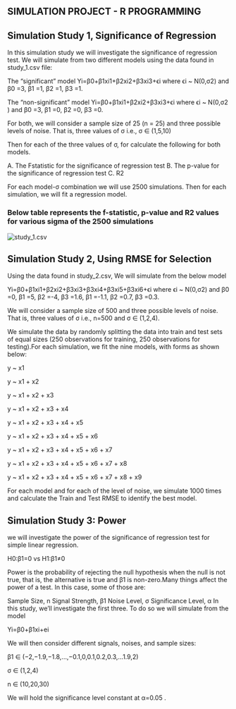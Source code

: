 ## SIMULATION PROJECT - R PROGRAMMING

## Simulation Study 1, Significance of Regression

In this simulation study we will investigate the significance of regression test. We will simulate from two different models using the data found in study_1.csv file:

The “significant” model 
Yi=β0+β1xi1+β2xi2+β3xi3+ϵi
where ϵi ~ N(0,σ2) and β0 =3, β1 =1, β2 =1, β3 =1.

The “non-significant” model
Yi=β0+β1xi1+β2xi2+β3xi3+ϵi
where ϵi
 ~ N(0,σ2
) and β0 =3, β1 =0, β2 =0, β3 =0.

For both, we will consider a sample size of 25 (n = 25) and three possible levels of noise. That is, three values of σ
 i.e., σ ∈ (1,5,10)

Then for each of the three values of σ, for calculate the following for both models.

A. The Fstatistic for the significance of regression test
B. The p-value for the significance of regression test
C. R2

For each model-σ combination we will use 2500 simulations. Then for each simulation, we will fit a regression model.

### Below table represents the f-statistic, p-value and R2 values for various sigma of the 2500 simulations

![study_1.csv](https://github.com/bsathyamur/simulation_project_r_programming/blob/master/sim-table.png)

## Simulation Study 2, Using RMSE for Selection

Using the data found in study_2.csv, We will simulate from the below model

Yi=β0+β1xi1+β2xi2+β3xi3+β3xi4+β3xi5+β3xi6+ϵi
where ϵi ~ N(0,σ2) and β0 =0, β1 =5, β2 =-4, β3 =1.6, β1 =-1.1, β2 =0.7, β3 =0.3.

We will consider a sample size of 500 and three possible levels of noise. That is, three values of σ i.e., n=500 and σ ∈ (1,2,4).

We simulate the data by randomly splitting the data into train and test sets of equal sizes (250 observations for training, 250 observations for testing).For each simulation, we fit the nine models, with forms as shown below:

y ~ x1

y ~ x1 + x2

y ~ x1 + x2 + x3

y ~ x1 + x2 + x3 + x4

y ~ x1 + x2 + x3 + x4 + x5

y ~ x1 + x2 + x3 + x4 + x5 + x6

y ~ x1 + x2 + x3 + x4 + x5 + x6 + x7

y ~ x1 + x2 + x3 + x4 + x5 + x6 + x7 + x8

y ~ x1 + x2 + x3 + x4 + x5 + x6 + x7 + x8 + x9

For each model and for each of the level of noise, we simulate 1000 times and calculate the Train and Test RMSE to identify the best model.

## Simulation Study 3: Power

we will investigate the power of the significance of regression test for simple linear regression.

H0:β1=0 vs H1:β1≠0

Power is the probability of rejecting the null hypothesis when the null is not true, that is, the alternative is true and β1 is non-zero.Many things affect the power of a test. In this case, some of those are:

Sample Size, n
Signal Strength, β1
Noise Level, σ
Significance Level, α
In this study, we’ll investigate the first three. To do so we will simulate from the model

Yi=β0+β1xi+ei

We will then consider different signals, noises, and sample sizes:

β1 ∈ (−2,−1.9,−1.8,…,−0.1,0,0.1,0.2,0.3,…1.9,2)

σ ∈ (1,2,4)

n ∈ (10,20,30)

We will hold the significance level constant at α=0.05 . 
